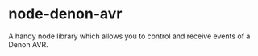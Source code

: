 # node-denon-avr
A handy node library which allows you to control and receive events of a Denon AVR.
